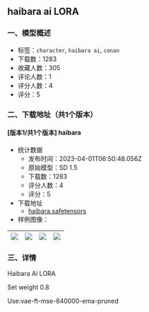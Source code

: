 ## haibara ai LORA
### 一、模型概述

- 标签：`character`, `haibara ai`, `conan`
- 下载数：1283
- 收藏人数：305
- 评论人数：1
- 评分人数：4
- 评分：5

### 二、下载地址（共1个版本）

#### [版本1/共1个版本] haibara

- 统计数据
  - 发布时间：2023-04-01T06:50:48.056Z
  - 原始模型：SD 1.5
  - 下载数：1283
  - 评分人数：4
  - 评分：5
- 下载地址
  - [haibara.safetensors](https://civitai.com/api/download/models/30606)
- 样例图像：

| <img src="https://image.civitai.com/xG1nkqKTMzGDvpLrqFT7WA/662521ae-4717-46af-e4a0-a75169b3fa00/width=450/347602.jpeg" /> | <img src="https://image.civitai.com/xG1nkqKTMzGDvpLrqFT7WA/48f7d364-4667-4e2e-5ab9-05db58e93500/width=450/347781.jpeg" /> | <img src="https://image.civitai.com/xG1nkqKTMzGDvpLrqFT7WA/02d3b8f2-9940-4436-7651-6df5d816af00/width=450/347635.jpeg" /> | <img src="https://image.civitai.com/xG1nkqKTMzGDvpLrqFT7WA/55265f90-399c-47bd-0954-7bdec1c0bc00/width=450/352495.jpeg" /> |
| ---- | ---- | ---- | ---- |


### 三、详情
<p>Haibara Ai LORA</p><p>Set weight 0.8</p><p>Use:vae-ft-mse-840000-ema-pruned</p>